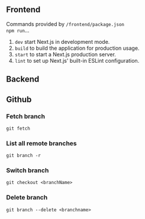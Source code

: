 ## Frontend
Commands provided by ``/frontend/package.json`` 
<br>``npm run``...
1. ``dev`` start Next.js in development mode.
2. ``build`` to build the application for production usage.
3. ``start`` to start a Next.js production server.
4. ``lint`` to set up Next.js' built-in ESLint configuration.

## Backend

## Github
### Fetch branch
`git fetch`
### List all remote branches
`git branch -r`
### Switch branch
`git checkout <branchName>`
### Delete branch
`git branch --delete <branchname>`

